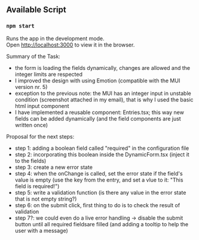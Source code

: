 ## Available Script

### `npm start`

Runs the app in the development mode.\
Open [http://localhost:3000](http://localhost:3000) to view it in the browser.

Summary of the Task:

- the form is loading the fields dynamically, changes are allowed and the integer limits are respected
- I improved the design with using Emotion (compatible with the MUI version nr. 5)
- exception to the previous note: the MUI has an integer input in unstable condition (screenshot attached in my email), that is why I used the basic html input component
- I have implemented a reusable component: Entries.tsx; this way new fields can be added dynamically (and the field components are just written once)

Proposal for the next steps:

- step 1: adding a boolean field called "required" in the configuration file
- step 2: incorporating this boolean inside the DynamicForm.tsx (inject it to the fields)
- step 3: create a new error state
- step 4: when the onChange is called, set the error state if the field's value is empty (use the key from the entry, and set a vlue to it: "This field is required!")
- step 5: write a validation function (is there any value in the error state that is not empty string?)
- step 6: on the submit click, first thing to do is to check the result of validation
- step 7?: we could even do a live error handling -> disable the submit button until all required fieldsare filled (and adding a tooltip to help the user with a message)
